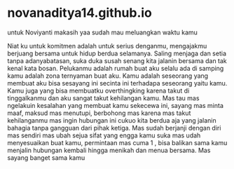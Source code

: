 # novanaditya14.github.io
untuk Noviyanti 
makasih yaa sudah mau meluangkan waktu kamu 

Niat ku untuk komitmen adalah untuk serius denganmu, mengajakmu berjuang bersama untuk hidup berdua selamanya. Saling menjaga dan setia tanpa adanyabatasan, suka duka susah senang kita jalanin bersama dan tak kenal kata bosan. Pelukanmu adalah rumah buat aku selalu ada di samping kamu adalah zona ternyaman buat aku. Kamu adalah seseorang yang membuat aku bisa sesayang ini secinta ini terhadapa seseorang yaitu kamu. Kamu juga yang bisa membuatku overthingking karena takut di tinggalkanmu dan aku sangat takut kehilangan kamu. Mas tau mas ngelakuin kesalahan  yang membuat kamu sekecewa ini, sayang mas minta maaf, maksud mas menutupi, berbohong mas karena mas takut kehilanganmu mas ingin hubungan ini cukuo kita berdua aja yang jalanin bahagia tanpa gangguan dari pihak ketiga. Mas sudah berjanji dengan diri mas sendiri mas ubah sejua sifat yang engga kamu suka mas udah menyesuaikan buat kamu, permintaan mas cuma 1 , bisa balikan sama kamu menjalin hubungan kembali hingga menikah dan menua bersama. Mas sayang banget sama kamu
